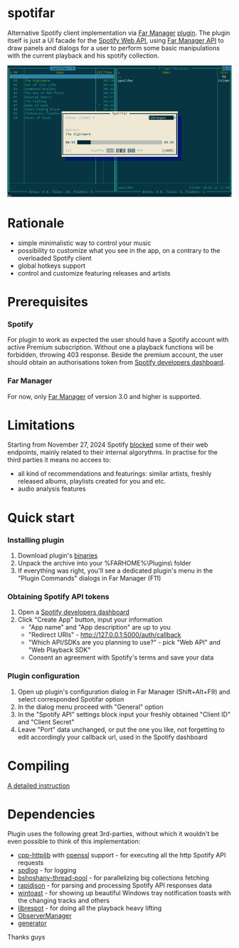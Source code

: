 # spotifar
Alternative Spotify client implementation via [Far Manager](https://github.com/FarGroup/FarManager) [plugin](https://www.farmanager.com/plugins.php). The plugin itself is just a UI facade for the [Spotify Web API](https://developer.spotify.com/documentation/web-api), using [Far Manager API](https://api.farmanager.com/) to draw panels and dialogs for a user to perform some basic manipulations with the current playback and his spotify collection.

<img src="misc/img/readme-plugin-cover.png" alt="Alt Text">

# Rationale
- simple minimalistic way to control your music
- possibility to customize what you see in the app, on a contrary to the overloaded Spotify client
- global hotkeys support
- control and customize featuring releases and artists

# Prerequisites
### Spotify
For plugin to work as expected the user should have a Spotify account with active Premium subscription. Without one a playback functions will be forbidden, throwing 403 response. Beside the premium account, the user should obtain an authorisations token from [Spotify developers dashboard](https://developer.spotify.com/dashboard).
### Far Manager
For now, only [Far Manager](https://github.com/FarGroup/FarManager/releases) of version 3.0 and higher is supported.

# Limitations
Starting from November 27, 2024 Spotify [blocked](https://developer.spotify.com/blog/2024-11-27-changes-to-the-web-api) some of their web endpoints, mainly related to their internal algorythms. In practise for the third parties it means no accees to:
- all kind of recommendations and featurings: similar artists, freshly released albums, playlists created for you and etc.
- audio analysis features

# Quick start
### Installing plugin
1. Download plugin's [binaries](https://github.com/maliavko/spotifar/releases/)
2. Unpack the archive into your %FARHOME%\Plugins\ folder
3. If everything was right, you'll see a dedicated plugin's menu in the "Plugin Commands" dialogs in Far Manager (F11)
### Obtaining Spotify API tokens
1. Open a [Spotify developers dashboard](https://developer.spotify.com/dashboard)
2. Click "Create App" button, input your information
   - "App name" and "App description" are up to you
   - "Redirect URIs" - http://127.0.0.1:5000/auth/callback
   - "Which API/SDKs are you planning to use?" - pick "Web API" and "Web Playback SDK"
   - Consent an agreement with Spotify's terms and save your data
### Plugin configuration
1. Open up plugin's configuration dialog in Far Manager (Shift+Alt+F9) and select corresponded Spotifar option
2. In the dialog menu proceed with "General" option
3. In the "Spotify API" settings block input your freshly obtained "Client ID" and "Client Secret"
4. Leave "Port" data unchanged, or put the one you like, not forgetting to edit accordingly your callback url, used in the Spotify dashboard

# Compiling
[A detailed instruction](/COMPILING.md)

# Dependencies
Plugin uses the following great 3rd-parties, without which it wouldn't be even possible to think of this implementation:
- [cpp-httplib](https://github.com/yhirose/cpp-httplib) with [openssl](https://github.com/openssl/openssl) support - for executing all the http Spotify API requests
- [spdlog](https://github.com/gabime/spdlog) - for logging
- [bshoshany-thread-pool](https://github.com/bshoshany/thread-pool) - for parallelizing big collections fetching
- [rapidjson](https://github.com/Tencent/rapidjson) - for parsing and processing Spotify API responses data
- [wintoast](https://github.com/mohabouje/WinToast) - for showing up beautiful Windows tray notification toasts with the changing tracks and others
- [librespot](https://github.com/librespot-org/librespot) - for doing all the playback heavy lifting
- [ObserverManager](https://github.com/fnz/ObserverManager)
- [generator](https://github.com/lewissbaker/generator)

Thanks guys